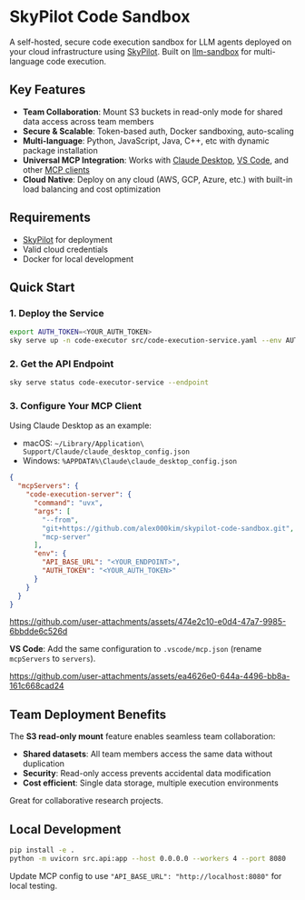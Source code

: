 # SkyPilot Code Sandbox

A self-hosted, secure code execution sandbox for LLM agents deployed on your cloud infrastructure using [SkyPilot](https://skypilot.readthedocs.io/). Built on [llm-sandbox](https://vndee.github.io/llm-sandbox/languages/) for multi-language code execution.

## Key Features

- **Team Collaboration**: Mount S3 buckets in read-only mode for shared data access across team members
- **Secure & Scalable**: Token-based auth, Docker sandboxing, auto-scaling
- **Multi-language**: Python, JavaScript, Java, C++, etc with dynamic package installation
- **Universal MCP Integration**: Works with [Claude Desktop](https://claude.ai/download), [VS Code](https://code.visualstudio.com/docs/copilot/chat/mcp-servers), and other [MCP clients](https://modelcontextprotocol.io/clients)
- **Cloud Native**: Deploy on any cloud (AWS, GCP, Azure, etc.) with built-in load balancing and cost optimization

## Requirements

- [SkyPilot](https://skypilot.readthedocs.io/) for deployment
- Valid cloud credentials
- Docker for local development

## Quick Start

### 1. Deploy the Service
```bash
export AUTH_TOKEN=<YOUR_AUTH_TOKEN>
sky serve up -n code-executor src/code-execution-service.yaml --env AUTH_TOKEN --secret AUTH_TOKEN AUTH_TOKEN
```

### 2. Get the API Endpoint
```bash
sky serve status code-executor-service --endpoint
```

### 3. Configure Your MCP Client

Using Claude Desktop as an example:

- macOS: `~/Library/Application\ Support/Claude/claude_desktop_config.json`
- Windows: `%APPDATA%\Claude\claude_desktop_config.json`

```json
{
  "mcpServers": {
    "code-execution-server": {
      "command": "uvx",
      "args": [
        "--from",
        "git+https://github.com/alex000kim/skypilot-code-sandbox.git",
        "mcp-server"
      ],
      "env": {
        "API_BASE_URL": "<YOUR_ENDPOINT>",
        "AUTH_TOKEN": "<YOUR_AUTH_TOKEN>"
      }
    }
  }
}
```

https://github.com/user-attachments/assets/474e2c10-e0d4-47a7-9985-6bbdde6c526d

**VS Code**: Add the same configuration to `.vscode/mcp.json` (rename `mcpServers` to `servers`).

https://github.com/user-attachments/assets/ea4626e0-644a-4496-bb8a-161c668cad24

## Team Deployment Benefits

The **S3 read-only mount** feature enables seamless team collaboration:
- **Shared datasets**: All team members access the same data without duplication
- **Security**: Read-only access prevents accidental data modification
- **Cost efficient**: Single data storage, multiple execution environments

Great for collaborative research projects.


## Local Development

```bash
pip install -e .
python -m uvicorn src.api:app --host 0.0.0.0 --workers 4 --port 8080
```

Update MCP config to use `"API_BASE_URL": "http://localhost:8080"` for local testing.




